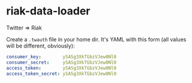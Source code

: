 riak-data-loader
================

Twitter => Riak

Create a `.twauth` file in your home dir. It's YAML with this form (all values will be different, obviously):

```yaml
consumer_key:        ySASg3XkTGbzVJew0Nl0
consumer_secret:     ySASg3XkTGbzVJew0Nl0
access_token:        ySASg3XkTGbzVJew0Nl0
access_token_secret: ySASg3XkTGbzVJew0Nl0
```
